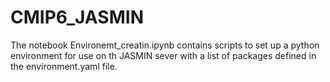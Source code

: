 # CMIP6_JASMIN

The notebook Environemt_creatin.ipynb contains scripts to set up a python environment for use on th JASMIN sever with a list of packages defined in the environment.yaml file. 
